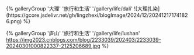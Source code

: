 <div class="gallery-group-main">
  {% galleryGroup '大理' '旅行和生活' '/gallery/life/dali' ![大理扎染](https://gcore.jsdelivr.net/gh/lingzhexi/blogImage/2024/12/202412171741826.png) %}

  {% galleryGroup '庐山' '旅行和生活' '/gallery/life/lushan' https://img2023.cnblogs.com/blog/2233039/202403/2233039-20240301000822337-2125206689.jpg %}

 </div>

